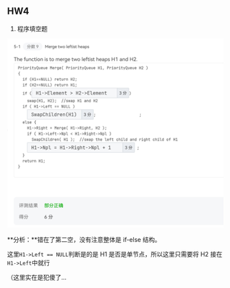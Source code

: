 ## HW4

1. 程序填空题

![hw4-5.1](ads_img/hw4.png)

**分析：**错在了第二空，没有注意整体是 if-else 结构。

这里`H1->Left == NULL`判断是的是 H1 是否是单节点，所以这里只需要将 H2 接在`H1->Left`中就行

（这里实在是犯傻了...
